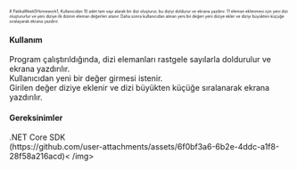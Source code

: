 <span style="font-size:0.5em;"> # PatikaWeek5Homework1, 
Kullanıcıdan 10 adet tam sayı alarak bir dizi oluşturur, bu diziyi doldurur ve ekrana yazdırır. 11 eleman eklenmesi için yeni dizi oluştururlur ve yeni diziye ilk dizinin eleman değerleri atanır. Daha sonra kullanıcıdan alınan yeni bir değeri yeni diziye ekler ve diziyi büyükten küçüğe sıralayarak ekrana yazdırır.<br>
<H4>Kullanım</H4>
Program çalıştırıldığında, dizi elemanları rastgele sayılarla doldurulur ve ekrana yazdırılır.<br>
Kullanıcıdan yeni bir değer girmesi istenir.<br>
Girilen değer diziye eklenir ve dizi büyükten küçüğe sıralanarak ekrana yazdırılır.<br>
<H4>Gereksinimler</H4>
.NET Core SDK<br>

</span>
<img>(https://github.com/user-attachments/assets/6f0bf3a6-6b2e-4ddc-a1f8-28f58a216acd)< /img>

